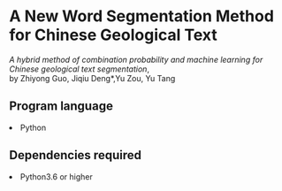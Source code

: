 # A New Word Segmentation Method for Chinese Geological Text
_A hybrid method of combination probability and machine learning for Chinese geological text segmentation_,  
by Zhiyong Guo, Jiqiu Deng*,Yu Zou, Yu Tang 

## Program language
 <li>Python</li>

## Dependencies required
 <li>Python3.6 or higher</li>
